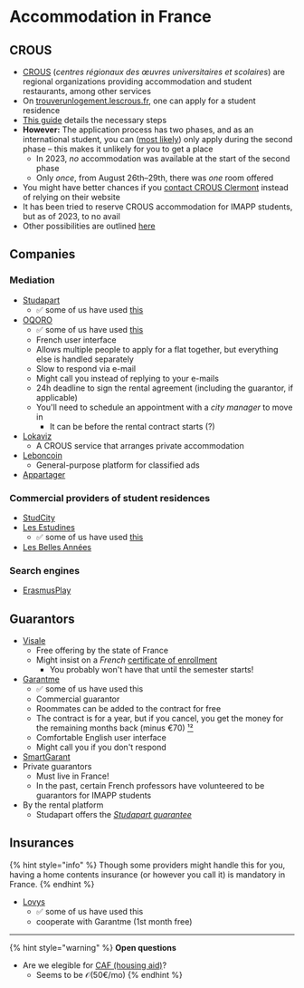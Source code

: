 # Accommodation in France

## CROUS

* [CROUS](https://fr.wikipedia.org/wiki/Centre\_r%C3%A9gional\_des\_%C5%93uvres\_universitaires\_et\_scolaires) (_centres régionaux des œuvres universitaires et scolaires_) are regional organizations providing accommodation and student restaurants, among other services
* On [trouverunlogement.lescrous.fr](https://trouverunlogement.lescrous.fr/), one can apply for a student residence
* [This guide](https://www.crous-clermont.fr/etudes-internationales/se-loger-en-france/je-suis-etudiant-international-en-mobilite-individuelle-et-demande-un-logement-au-crous-clermont-auvergne/) details the necessary steps
* **However:** The application process has two phases, and as an international student, you can ([most likely](https://www.etudiant.gouv.fr/fr/logement-pour-les-etudiants-internationaux-193)) only apply during the second phase – this makes it unlikely for you to get a place
  * In 2023, _no_ accommodation was available at the start of the second phase
  * Only _once_, from August 26th–29th, there was _one_ room offered
* You might have better chances if you [contact CROUS Clermont](https://www.crous-clermont.fr/contacts/logement-et-vie-en-residence/) instead of relying on their website
* It has been tried to reserve CROUS accommodation for IMAPP students, but as of 2023, to no avail
* Other possibilities are outlined [here](https://www.crous-clermont.fr/etudes-internationales/se-loger-en-france/)

## Companies

### Mediation

* [Studapart](https://studapart.com/)
  * ✅ some of us have used [this](https://www.studapart.com/en/property/8521fc52-f5a5-44fc-af53-d7e64e3717c3)
* [OQORO](https://oqoro.com/)
  * ✅ some of us have used [this](https://www.oqoro.com/colocation/clermont-ferrand/80-boulevard-lafayette-dc45c296)
  * French user interface
  * Allows multiple people to apply for a flat together, but everything else is handled separately
  * Slow to respond via e-mail
  * Might call you instead of replying to your e-mails
  * 24h deadline to sign the rental agreement (including the guarantor, if applicable)
  * You'll need to schedule an appointment with a _city manager_ to move in
    * It can be before the rental contract starts (?)
* [Lokaviz](https://www.lokaviz.fr/)
  * A CROUS service that arranges private accommodation
* [Leboncoin](https://www.leboncoin.fr/v/clermont-ferrand\_63000/colocations)
  * General-purpose platform for classified ads
* [Appartager](https://www.appartager.com/colocations/puy-de-dome/clermont-ferrand)

### Commercial providers of student residences

* [StudCity](https://www.studcity-clermont.com/)
* [Les Estudines](https://www.estudines.com/uk/)
  * ✅ some of us have used [this](https://www.estudines.com/uk/student-housing-clermont-ferrand/george-sand-residence)
* [Les Belles Années](https://www.lesbellesannees.com/residence-etudiante-clermont-ferrand/)

### Search engines

* [ErasmusPlay](https://erasmusplay.com)

## Guarantors

* [Visale](https://visale.fr/)
  * Free offering by the state of France
  * Might insist on a _French_ [certificate of enrollment](Certificates.md)
    * You probably won't have that until the semester starts!
* [Garantme](https://garantme.fr/)
  * ✅ some of us have used this
  * Commercial guarantor
  * Roommates can be added to the contract for free
  * The contract is for a year, but if you cancel, you get the money for the remaining months back (minus €70) [¹](https://help.garantme.fr/en/guaranteetransfer)[²](https://help.garantme.fr/en/how-do-i-cancel-my-guarantee)
  * Comfortable English user interface
  * Might call you if you don't respond
* [SmartGarant](https://www.smart-garant.com/)
* Private guarantors
  * Must live in France!
  * In the past, certain French professors have volunteered to be guarantors for IMAPP students
* By the rental platform
  * Studapart offers the [_Studapart guarantee_](http://help.studapart.com/en/articles/3010730-what-is-the-studapart-guarantee-and-how-can-i-get-it)

## Insurances

{% hint style="info" %}
Though some providers might handle this for you, having a home contents insurance (or however you call it) is mandatory in France.
{% endhint %}

* [Lovys](https://www.lovys.com/fr/en)
  * ✅ some of us have used this
  * cooperate with Garantme (1st month free)

***

{% hint style="warning" %}
**Open questions**

* Are we elegible for [CAF (housing aid)](https://www.caf.fr/allocataires/caf-de-loire-atlantique/offre-de-service/logement/etudiant/student-housing-aid)?
  * Seems to be 𝒪(50€/mo)
{% endhint %}
